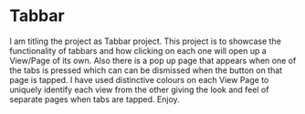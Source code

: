 # Tabbar
I am titling the project as Tabbar project. This project is to showcase the functionality of tabbars and how clicking on each one will open up a View/Page of its own. Also there is a pop up page that appears when one of the tabs is pressed which can can be dismissed when the button on that page is tapped.  I have used distinctive colours on each View Page to uniquely identify each view from the other giving the look and feel of separate pages when tabs are tapped. Enjoy. 
